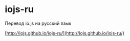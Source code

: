 # iojs-ru
Перевод io.js на русский язык

[http://iojs.github.io/iojs-ru/](http://iojs.github.io/iojs-ru/)
